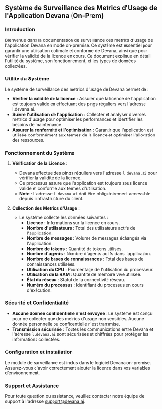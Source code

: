 ## Système de Surveillance des Metrics d'Usage de l'Application Devana (On-Prem)

### Introduction

Bienvenue dans la documentation de surveillance des metrics d'usage de l'application Devana en mode on-premise. Ce système est essentiel pour garantir une utilisation optimale et conforme de Devana, ainsi que pour vérifier la validité de la licence en cours. Ce document explique en détail l'utilité du système, son fonctionnement, et les types de données collectées. 

### Utilité du Système

Le système de surveillance des metrics d'usage de Devana permet de :
- **Vérifier la validité de la licence** : Assurer que la licence de l'application est toujours valide en effectuant des pings réguliers vers l'adresse l.devana.ai.
- **Suivre l'utilisation de l'application** : Collecter et analyser diverses metrics d'usage pour optimiser les performances et identifier les besoins de maintenance.
- **Assurer la conformité et l'optimisation** : Garantir que l'application est utilisée conformément aux termes de la licence et optimiser l'allocation des ressources.

### Fonctionnement du Système

1. **Vérification de la Licence** :
   - Devana effectue des pings réguliers vers l'adresse `l.devana.ai` pour vérifier la validité de la licence. 
   - Ce processus assure que l'application est toujours sous licence valide et conforme aux termes d'utilisation.
   - **Note** : L'adresse `l.devana.ai` doit être obligatoirement accessible depuis l'infrastructure du client.

2. **Collection des Metrics d'Usage** :
   - Le système collecte les données suivantes :
     - **Licence** : Informations sur la licence en cours.
     - **Nombre d'utilisateurs** : Total des utilisateurs actifs de l'application.
     - **Nombre de messages** : Volume de messages échangés via l'application.
     - **Nombre de tokens** : Quantité de tokens utilisés.
     - **Nombre d'agents** : Nombre d'agents actifs dans l'application.
     - **Nombre de bases de connaissances** : Total des bases de connaissances utilisées.
     - **Utilisation du CPU** : Pourcentage de l'utilisation du processeur.
     - **Utilisation de la RAM** : Quantité de mémoire vive utilisée.
     - **État du réseau** : Statut de la connectivité réseau.
     - **Numéro du processus** : Identifiant du processus en cours d'exécution.

### Sécurité et Confidentialité

- **Aucune donnée confidentielle n'est envoyée** : Le système est conçu pour ne collecter que des metrics d'usage non sensibles. Aucune donnée personnelle ou confidentielle n'est transmise.
- **Transmission sécurisée** : Toutes les communications entre Devana et l'adresse `l.devana.ai` sont sécurisées et chiffrées pour protéger les informations collectées.

### Configuration et Installation

Le module de surveillance est inclus dans le logiciel Devana on-premise. Assurez-vous d'avoir correctement ajouter la licence dans vos variables d’environnement.

### Support et Assistance

Pour toute question ou assistance, veuillez contacter notre équipe de support à l'adresse support@devana.ai.
